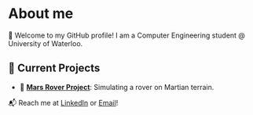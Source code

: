 # About me
🌟 Welcome to my GitHub profile! I am a Computer Engineering student @ University of Waterloo.

## 🔭 Current Projects
- 🌌 **[Mars Rover Project](https://github.com/shamanthi-rajagopal/Mars_Rover_Simulation)**: Simulating a rover on Martian terrain.


📬 Reach me at [LinkedIn](https://www.linkedin.com/in/shamanthi-rajagopal) or [Email](mailto:s2rajago@uwaterloo.ca)!

